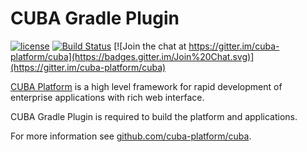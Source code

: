 # CUBA Gradle Plugin

[![license](https://img.shields.io/badge/license-Apache%20License%202.0-blue.svg?style=flat)](http://www.apache.org/licenses/LICENSE-2.0)
[![Build Status](https://travis-ci.org/cuba-platform/cuba-gradle-plugin.svg?branch=master)](https://travis-ci.org/cuba-platform/cuba-gradle-plugin)
[![Join the chat at https://gitter.im/cuba-platform/cuba](https://badges.gitter.im/Join%20Chat.svg)](https://gitter.im/cuba-platform/cuba)

[CUBA Platform](https://www.cuba-platform.com) is a high level framework for rapid development of enterprise applications with rich web interface.

CUBA Gradle Plugin is required to build the platform and applications.

For more information see [github.com/cuba-platform/cuba](https://github.com/cuba-platform/cuba).